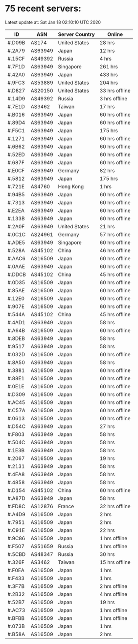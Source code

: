 # 75 recent servers:

Latest update at: Sat Jan 18 02:10:10 UTC 2020

| ID | ASN | Server Country | Online |
| -- | --- | -------------- | ------ |
| #.D09B | AS174 | United States | 28 hrs |
| #.2A79 | AS63949 | Japan | 12 hrs |
| #.15CF | AS49392 | Russia | 4 hrs |
| #.7F1D | AS63949 | Singapore | 261 hrs |
| #.42A0 | AS63949 | Japan | 433 hrs |
| #.9FC3 | AS53889 | United States | 204 hrs |
| #.D827 | AS20150 | United States | 33 hrs offline |
| #.14D9 | AS49392 | Russia | 3 hrs offline |
| #.7E1D | AS3462 | Taiwan | 17 hrs |
| #.B016 | AS63949 | Japan | 60 hrs offline |
| #.89D4 | AS63949 | Japan | 60 hrs offline |
| #.F5C1 | AS63949 | Japan | 175 hrs |
| #.1271 | AS63949 | Japan | 60 hrs offline |
| #.6B62 | AS63949 | Japan | 60 hrs offline |
| #.52ED | AS63949 | Japan | 60 hrs offline |
| #.687F | AS63949 | Japan | 60 hrs offline |
| #.E0CF | AS63949 | Germany | 82 hrs |
| #.5812 | AS63949 | Japan | 175 hrs |
| #.721E | AS4760 | Hong Kong | 1 hrs |
| #.94B5 | AS63949 | Japan | 60 hrs offline |
| #.7313 | AS63949 | Japan | 60 hrs offline |
| #.E2EA | AS63949 | Japan | 60 hrs offline |
| #.133B | AS63949 | Japan | 60 hrs offline |
| #.2A0F | AS63949 | United States | 21 hrs |
| #.0C1C | AS24961 | Germany | 57 hrs offline |
| #.ADE5 | AS63949 | Singapore | 60 hrs offline |
| #.528A | AS45102 | China | 46 hrs offline |
| #.AAC6 | AS16509 | Japan | 60 hrs offline |
| #.0AAE | AS63949 | Japan | 60 hrs offline |
| #.DDCB | AS45102 | China | 45 hrs offline |
| #.0D35 | AS16509 | Japan | 60 hrs offline |
| #.85AE | AS16509 | Japan | 60 hrs offline |
| #.12E0 | AS16509 | Japan | 60 hrs offline |
| #.907E | AS16509 | Japan | 60 hrs offline |
| #.544A | AS45102 | China | 45 hrs offline |
| #.4AD1 | AS63949 | Japan | 58 hrs |
| #.A64B | AS16509 | Japan | 60 hrs offline |
| #.8DEB | AS63949 | Japan | 58 hrs |
| #.9517 | AS63949 | Japan | 58 hrs |
| #.032D | AS16509 | Japan | 60 hrs offline |
| #.8A50 | AS63949 | Japan | 58 hrs |
| #.3881 | AS16509 | Japan | 60 hrs offline |
| #.88E1 | AS16509 | Japan | 60 hrs offline |
| #.0E1E | AS16509 | Japan | 60 hrs offline |
| #.D309 | AS16509 | Japan | 60 hrs offline |
| #.AC45 | AS16509 | Japan | 60 hrs offline |
| #.C57A | AS16509 | Japan | 60 hrs offline |
| #.0613 | AS16509 | Japan | 60 hrs offline |
| #.D54C | AS63949 | Japan | 27 hrs |
| #.F803 | AS63949 | Japan | 58 hrs |
| #.504C | AS63949 | Japan | 58 hrs |
| #.1E3B | AS63949 | Japan | 58 hrs |
| #.2067 | AS16509 | Japan | 19 hrs |
| #.2131 | AS63949 | Japan | 58 hrs |
| #.4EA8 | AS63949 | Japan | 58 hrs |
| #.4858 | AS63949 | Japan | 58 hrs |
| #.D154 | AS45102 | China | 60 hrs offline |
| #.A87D | AS63949 | Japan | 58 hrs |
| #.FD8C | AS12876 | France | 32 hrs offline |
| #.A4D9 | AS16509 | Japan | 2 hrs |
| #.7951 | AS16509 | Japan | 2 hrs |
| #.C91E | AS16509 | Japan | 22 hrs |
| #.9C86 | AS16509 | Japan | 1 hrs offline |
| #.F507 | AS51659 | Russia | 1 hrs offline |
| #.5CBD | AS48347 | Russia | 30 hrs |
| #.326F | AS3462 | Taiwan | 15 hrs offline |
| #.F0EA | AS16509 | Japan | 1 hrs |
| #.F433 | AS16509 | Japan | 1 hrs |
| #.3F7B | AS16509 | Japan | 2 hrs offline |
| #.2B32 | AS16509 | Japan | 4 hrs offline |
| #.52B7 | AS16509 | Japan | 19 hrs |
| #.AC73 | AS16509 | Japan | 1 hrs offline |
| #.BFBB | AS16509 | Japan | 1 hrs offline |
| #.073B | AS16509 | Japan | 1 hrs |
| #.B58A | AS16509 | Japan | 2 hrs |

